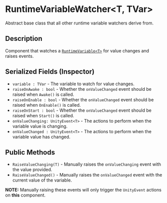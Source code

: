 # RuntimeVariableWatcher\<T, TVar>

Abstract base class that all other runtime variable watchers derive from.

## Description

Component that watches a [`RuntimeVariable<T>`](../variables/runtime-variable.md) for value changes and raises events.

## Serialized Fields (Inspector)

- `variable : TVar` - The variable to watch for value changes.
- `raiseOnAwake : bool` - Whether the `onValueChanged` event should be raised when `Awake()` is called.
- `raiseOnEnable : bool` - Whether the `onValueChanged` event should be raised when `OnEnable()` is called.
- `raiseOnStart : bool` - Whether the `onValueChanged` event should be raised when `Start()` is called.
- `onValueChanging: UnityEvent<T>` - The actions to perform when the variable value is changing.
- `onValueChanged : UnityEvent<T>` - The actions to perform when the variable value has changed.

## Public Methods

- `RaiseValueChanging(T)` - Manually raises the `onValueChanging` event with the value provided.
- `RaiseValueChanged()` - Manually raises the `onValueChanged` event with the current value of the variable.

**NOTE:** Manually raising these events will only trigger the `UnityEvent` actions on **this** component.
